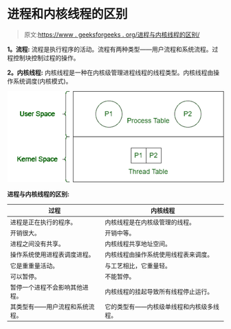 # 进程和内核线程的区别

> 原文:[https://www . geeksforgeeks . org/进程与内核线程的区别/](https://www.geeksforgeeks.org/difference-between-process-and-kernel-thread/)

**1。流程:**
流程是执行程序的活动。流程有两种类型——用户流程和系统流程。过程控制块控制过程的操作。

**2。内核线程:**
内核线程是一种在内核级管理进程线程的线程类型。内核线程由操作系统调度(内核模式)。

![](img/8a4de74797926a29418a6aac00a947b4.png)

**进程与内核线程的区别:**

<center>

| 过程 | 内核线程 |
| --- | --- |
| 进程是正在执行的程序。 | 内核线程是在内核级管理的线程。 |
| 开销很大。 | 开销中等。 |
| 进程之间没有共享。 | 内核线程共享地址空间。 |
| 操作系统使用进程表调度进程。 | 内核线程由操作系统使用线程表来调度。 |
| 它是重重量活动。 | 与工艺相比，它重量轻。 |
| 可以暂停。 | 不能暂停。 |
| 暂停一个进程不会影响其他进程。 | 内核线程的挂起导致所有线程停止运行。 |
| 其类型有——用户流程和系统流程。 | 它的类型有——内核级单线程和内核级多线程。 |

</center>